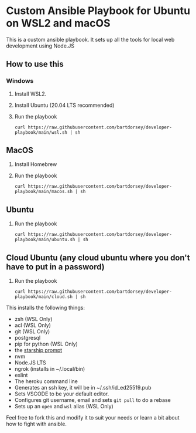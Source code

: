 # Custom Ansible Playbook for Ubuntu on WSL2 and macOS

This is a custom ansible playbook. It sets up all the tools for local web
development using Node.JS

## How to use this

### Windows

1. Install WSL2.
2. Install Ubuntu (20.04 LTS recommended)
3. Run the playbook

    ```shell
    curl https://raw.githubusercontent.com/bartdorsey/developer-playbook/main/wsl.sh | sh
    ```

## MacOS

1. Install Homebrew
2. Run the playbook

    ```shell
    curl https://raw.githubusercontent.com/bartdorsey/developer-playbook/main/macos.sh | sh
    ```

## Ubuntu

1. Run the playbook

    ```shell
    curl https://raw.githubusercontent.com/bartdorsey/developer-playbook/main/ubuntu.sh | sh
    ```

## Cloud Ubuntu (any cloud ubuntu where you don't have to put in a password)

1. Run the playbook

    ```shell
    curl https://raw.githubusercontent.com/bartdorsey/developer-playbook/main/cloud.sh | sh
    ```

This installs the following things:

- zsh (WSL Only)
- acl (WSL Only)
- git (WSL Only)
- postgresql
- pip for python (WSL Only)
- the [starship prompt](https://starship.rs)
- nvm
- Node.JS LTS
- ngrok (installs in ~/.local/bin)
- eslint
- The heroku command line
- Generates an ssh key, it will be in ~/.ssh/id_ed25519.pub
- Sets VSCODE to be your default editor.
- Configures git username, email and sets `git pull` to do a rebase
- Sets up an `open` and `wsl` alias (WSL Only)

Feel free to fork this and modify it to suit your needs or learn a bit about
how to fight with ansible.
